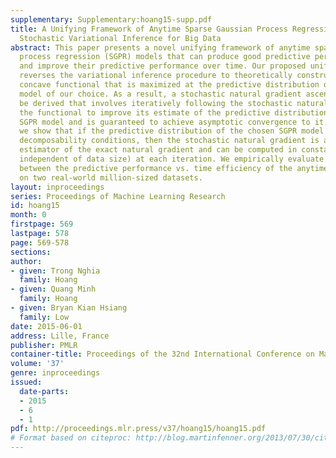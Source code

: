 ```yaml
---
supplementary: Supplementary:hoang15-supp.pdf
title: A Unifying Framework of Anytime Sparse Gaussian Process Regression Models with
  Stochastic Variational Inference for Big Data
abstract: This paper presents a novel unifying framework of anytime sparse Gaussian
  process regression (SGPR) models that can produce good predictive performance fast
  and improve their predictive performance over time. Our proposed unifying framework
  reverses the variational inference procedure to theoretically construct a non-trivial,
  concave functional that is maximized at the predictive distribution of any SGPR
  model of our choice. As a result, a stochastic natural gradient ascent method can
  be derived that involves iteratively following the stochastic natural gradient of
  the functional to improve its estimate of the predictive distribution of the chosen
  SGPR model and is guaranteed to achieve asymptotic convergence to it. Interestingly,
  we show that if the predictive distribution of the chosen SGPR model satisfies certain
  decomposability conditions, then the stochastic natural gradient is an unbiased
  estimator of the exact natural gradient and can be computed in constant time (i.e.,
  independent of data size) at each iteration. We empirically evaluate the trade-off
  between the predictive performance vs. time efficiency of the anytime SGPR models
  on two real-world million-sized datasets.
layout: inproceedings
series: Proceedings of Machine Learning Research
id: hoang15
month: 0
firstpage: 569
lastpage: 578
page: 569-578
sections: 
author:
- given: Trong Nghia
  family: Hoang
- given: Quang Minh
  family: Hoang
- given: Bryan Kian Hsiang
  family: Low
date: 2015-06-01
address: Lille, France
publisher: PMLR
container-title: Proceedings of the 32nd International Conference on Machine Learning
volume: '37'
genre: inproceedings
issued:
  date-parts:
  - 2015
  - 6
  - 1
pdf: http://proceedings.mlr.press/v37/hoang15/hoang15.pdf
# Format based on citeproc: http://blog.martinfenner.org/2013/07/30/citeproc-yaml-for-bibliographies/
---
```


